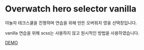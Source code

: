 # Overwatch hero selector vanilla
야놀자 테크스쿨을 진행하며 연습을 위해 만든 오버워치 영웅 선택창입니다.

vanilla 연습을 위해 scss는 사용하지 않고 원시적인 방법을 사용하였습니다.

[DEMO](https://ubiquitous-seahorse-8f96ac.netlify.app/)